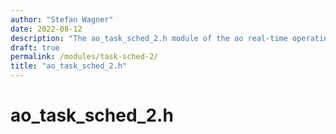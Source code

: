 ```yaml
---
author: "Stefan Wagner"
date: 2022-08-12
description: "The ao_task_sched_2.h module of the ao real-time operating system."
draft: true
permalink: /modules/task-sched-2/
title: "ao_task_sched_2.h"
---
```


# ao_task_sched_2.h
